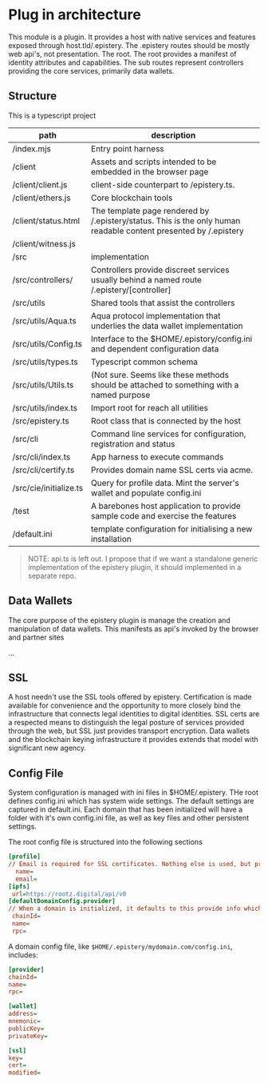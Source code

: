 # Plug in architecture

This module is a plugin. It provides a host with native services and features exposed through
host.tld/.epistery. The .epistery routes should be mostly web api's, not presentation. The
root. The root provides a manifest of identity attributes and capabilities. The sub routes
represent controllers providing the core services, primarily data wallets.

## Structure
This is a typescript project

| path                   | description                                                                                                      |
|------------------------|------------------------------------------------------------------------------------------------------------------|
| /index.mjs             | Entry point harness                                                                                              |
| /client                | Assets and scripts intended to be embedded in the browser page                                                   |
| /client/client.js      | client-side counterpart to /epistery.ts.                                                                         |
| /client/ethers.js      | Core blockchain tools                                                                                            |
| /client/status.html    | The template page rendered by /.epistery/status. This is the only human readable content presented by /.epistery |
| /client/witness.js     |                                                                                                                  |
| /src                   | implementation                                                                                                   |
| /src/controllers/      | Controllers provide discreet services usually behind a named route /.epistery/[controller]                       |
| /src/utils             | Shared tools that assist the controllers                                                                         |
| /src/utils/Aqua.ts     | Aqua protocol implementation that underlies the data wallet implementation                                       |
| /src/utils/Config.ts   | Interface to the $HOME/.epistory/config.ini and dependent configuration data                                     |
| /src/utils/types.ts    | Typescript common schema                                                                                         |
| /src/utils/Utils.ts    | (Not sure. Seems like these methods should be attached to something with a named purpose                         |
| /src/utils/index.ts    | Import root for reach all utilities                                                                              |
| /src/epistery.ts       | Root class that is connected by the host                                                                         |
| /src/cli               | Command line services for configuration, registration and status                                                 |
| /src/cli/index.ts      | App harness to execute commands                                                                                  |
| /src/cli/certify.ts    | Provides domain name SSL certs via acme.                                                                         |
| /src/cie/initialize.ts | Query for profile data. Mint the server's wallet and populate config.ini                                         |                                                                                
| /test                  | A barebones host application to provide sample code and exercise the features                                    |
| /default.ini           | template configuration for initialising a new installation                                                       |

>NOTE: api.ts is left out. I propose that if we want a standalone generic implementation of the epistery plugin,
> it should implemented in a separate repo.

## Data Wallets
The core purpose of the epistery plugin is manage the creation and manipulation of data wallets. This manifests as api's
invoked by the browser and partner sites

...

## SSL
A host needn't use the SSL tools offered by epistery. Certification is made available for convenience and the opportunity to more
closely bind the infrastructure that connects legal identities to digital identities. SSL certs are a respected means to
distinguish the legal posture of services provided through the web, but SSL just provides transport encryption. Data wallets
and the blockchain keying infrastructure it provides extends that model with significant new agency.

## Config File
System configuration is managed with ini files in $HOME/.epistery. THe root defines config.ini which has system wide
settings. The default settings are captured in default.ini. Each domain that has been initialized will have a folder
with it's own config.ini file, as well as key files and other persistent settings.

The root config file is structured into the following sections

```ini
[profile]
// Email is required for SSL certificates. Nothing else is used, but probably will be needed
  name=
  email=
[ipfs]
 url=https://rootz.digital/api/v0
[defaultDomainConfig.provider]
// When a domain is initialized, it defaults to this provide info which is subsequencly saved with the domain config.ini
 chainId=
 name=
 rpc=
```

A domain config file, like `$HOME/.epistery/mydomain.com/config.ini`, includes:

```ini
[provider]
chainId=
name=
rpc=

[wallet]
address=
mnemonic=
publicKey=
privateKey=

[ssl]
key=
cert=
modified=
```